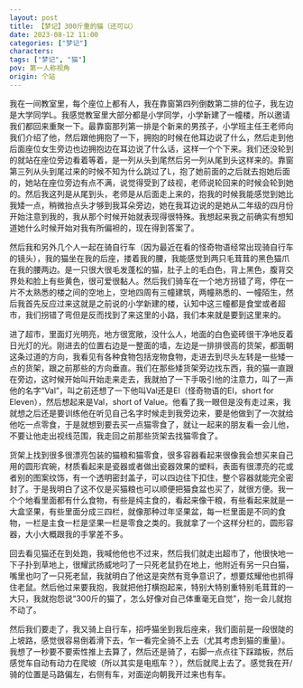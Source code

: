 ```yaml
---
layout: post
title: 【梦记】300斤重的猫（还可以）
date: 2023-08-12 11:00
categories: ["梦记"]
characters: 
tags: ["梦记", "猫"]
pov: 第一人称视角
origin: 个站
---
```


我在一间教室里，每个座位上都有人，我在靠窗第四列倒数第二排的位子，我左边是大学同学L。我感觉教室里大部分都是小学同学，小学新建了一幢楼，所以邀请我们都回来重聚一下。最靠窗那列第一排是个新来的男孩子，小学班主任王老师向我们介绍了他，然后跟他拥抱了一下，拥抱的时候在他耳边说了什么，然后走到他后面座位女生旁边也边拥抱边在耳边说了什么话，这样一个个下来。我们还没轮到的就站在座位旁边看着等着，是一列从头到尾然后另一列从尾到头这样来的。靠窗第三列从头到尾过来的时候不知为什么跳过了L，抱了她前面的之后就去抱她后面的，她站在座位旁边有点不满，说觉得受到了歧视，老师说轮回来的时候会轮到她的。然后我这列是从尾到头，老师是从后面走上来的，抱我的时候我能感觉到她比我矮一点，稍微抬点头才够到我耳朵旁边，她在我耳边说的是她从二年级的四月份开始注意到我的，我从那个时候开始就表现得很特殊。我想起来我之前确实有想知道她什么时候开始对我有所偏袒的，现在得到答案了。

然后我和另外几个人一起在骑自行车（因为最近在看的怪奇物语经常出现骑自行车的镜头），我的猫坐在我的后座，搂着我的腰，我能感觉到两只毛茸茸的黑色猫爪在我的腰两边。是一只很大很毛发蓬松的猫，肚子上的毛白色，背上黑色，腹背交界处和脸上有些黄色，很可爱很黏人。然后我们骑车在一个地方拐错了弯，停在一片不太熟悉的楼之间的空地上，空地四周有三幢建筑，两幢熟悉的、一幢陌生，然后我首先反应过来这就是之前说的小学新建的楼，认知中这三幢都是食堂或者超市，我们拐错了弯但是反而找到了来这里的小路，我们本来就是要到这里来的。

进了超市，里面灯光明亮，地方很宽敞，没什么人，地面的白色瓷砖很干净地反着日光灯的光。刚进去的位置右边是一整面的墙，左边是一排排很高的货架，都面朝这条过道的方向，我看见有各种食物包括宠物食物，走进去到尽头左转是一些矮一点的货架，跟之前那些的方向垂直。我们在那些矮货架旁边找东西，我的猫一直跟在旁边，这时候开始叫开始走来走去，我就拍了一下手吸引他的注意力，叫了一声他的名字“Val”，叫之前还想了一下他叫Val还是El（怪奇物语的El，short for Eleven），然后想起来是Val，short of Value。他看了我一眼但是没有走过来，我就想之后还是要训练他在听见自己名字时候走到我旁边来，要是他做到了一次就给他吃一点零食，于是就想到要去买一点猫零食了，就让一起来的朋友看一会儿他，不要让他走出视线范围，我走回之前那些货架去找猫零食了。

货架上找到很多很漂亮包装的猫粮和猫零食，很多容器看起来很像我会想买来自己用的圆形宾碗，材质看起来是瓷器或者做出瓷器效果的塑料，表面有很漂亮的花或者别的图案纹饰，有一个透明密封盖子，可以四边往下扣住，整个容器就能完全密封了。于是我明白了这不仅是买猫粮也可以顺便把猫食盆也买了，就很方便。我一个个地看里面都有什么食物，有些是纯主食的，看起来像干粮，有些看起来就是一大盒坚果，有些里面分成三四栏，就像那种过年坚果盆，每一栏里面是不同的食物，一栏是主食一栏是坚果一栏是零食之类的。我就拿了一个这样分栏的，圆形容器，大小大概跟我的手掌差不多。

回去看见猫还在到处跑，我喊他他也不过来，然后我们就走出超市了，他很快地一下子扑到草地上，很耀武扬威地叼了一只死老鼠扔在地上，他附近有另一只白猫，嘴里也叼了一只死老鼠，我就明白了他这是突然有竞争意识了，想要炫耀他也抓得住老鼠。然后他过来要我抱，我就把他打横抱起来，特别大特别重特别毛茸茸的一大只，我就抱怨说“300斤的猫了，怎么好像对自己体重毫无自觉”，抱一会儿就抱不动了。

然后我们要走了，我又骑上自行车，招呼猫坐到我后座来，我们面前是一段很陡的上坡路，感觉很容易倒着滑下去，乍一看完全骑不上去（尤其考虑到猫的重量）。我想了一秒要不要索性推上去算了，然后还是骑了，右脚一点点往下踩踏板，然后感觉车自动有动力在爬坡（所以其实是电瓶车？），然后就爬上去了。感觉我在开/骑的位置是马路偏左，右侧有车，对面逆向朝我开过来也有车。
